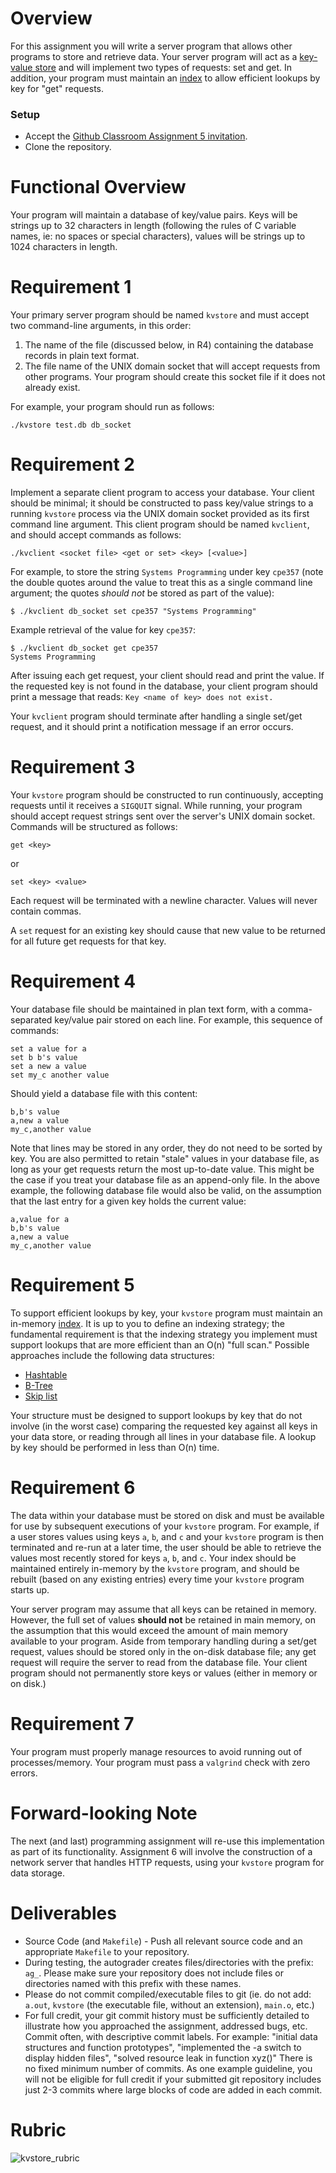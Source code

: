 # Overview

For this assignment you will write a server program that allows other programs to store and retrieve data. Your server program will act as a [key-value store](https://en.wikipedia.org/wiki/Key%E2%80%93value_database) and will implement two types of requests: set and get. In addition, your program must maintain an [index](https://en.wikipedia.org/wiki/Database_index) to allow efficient lookups by key for "get" requests.


### Setup

- Accept the [Github Classroom Assignment 5 invitation](https://github.com/amigler-cp/357-assignment-5-jerhuan205).
- Clone the repository.



# Functional Overview

Your program will maintain a database of key/value pairs. Keys will be strings up to 32 characters in length (following the rules of C variable names, ie: no spaces or special characters), values will be strings up to 1024 characters in length.



# Requirement 1

Your primary server program should be named `kvstore` and must accept two command-line arguments, in this order:

1. The name of the file (discussed below, in R4) containing the database records in plain text format.
2. The file name of the UNIX domain socket that will accept requests from other programs. Your program should create this socket file if it does not already exist.

For example, your program should run as follows:

`./kvstore test.db db_socket`



# Requirement 2

Implement a separate client program to access your database. Your client should be minimal; it should be constructed to pass key/value strings to a running `kvstore` process via the UNIX domain socket provided as its first command line argument. This client program should be named `kvclient`, and should accept commands as follows:

`./kvclient <socket file> <get or set> <key> [<value>]`

For example, to store the string `Systems Programming` under key `cpe357` (note the double quotes around the value to treat this as a single command line argument; the quotes _should not_ be stored as part of the value):

`$ ./kvclient db_socket set cpe357 "Systems Programming"`

Example retrieval of the value for key `cpe357`:

```
$ ./kvclient db_socket get cpe357
Systems Programming
```

After issuing each get request, your client should read and print the value. If the requested key is not found in the database, your client program should print a message that reads: `Key <name of key> does not exist.`

Your `kvclient` program should terminate after handling a single set/get request, and it should print a notification message if an error occurs.



# Requirement 3

Your `kvstore` program should be constructed to run continuously, accepting requests until it receives a `SIGQUIT` signal. While running, your program should accept request strings sent over the server's UNIX domain socket. Commands will be structured as follows:

`get <key>`

or

`set <key> <value>`

Each request will be terminated with a newline character. Values will never contain commas.

A `set` request for an existing key should cause that new value to be returned for all future get requests for that key.



# Requirement 4

Your database file should be maintained in plan text form, with a comma-separated key/value pair stored on each line. For example, this sequence of commands:

```
set a value for a
set b b's value
set a new a value
set my_c another value
```

Should yield a database file with this content:

```
b,b's value
a,new a value
my_c,another value
```

Note that lines may be stored in any order, they do not need to be sorted by key. You are also permitted to retain "stale" values in your database file, as long as your get requests return the most up-to-date value. This might be the case if you treat your database file as an append-only file.  In the above example, the following database file would also be valid, on the assumption that the last entry for a given key holds the current value:

```
a,value for a
b,b's value
a,new a value
my_c,another value
```



# Requirement 5

To support efficient lookups by key, your `kvstore` program must maintain an in-memory [index](https://en.wikipedia.org/wiki/Database_index). It is up to you to define an indexing strategy; the fundamental requirement is that the indexing strategy you implement must support lookups that are more efficient than an O(n) "full scan." Possible approaches include the following data structures:

- [Hashtable](https://en.wikipedia.org/wiki/Hash_table)
- [B-Tree](https://en.wikipedia.org/wiki/B-tree)
- [Skip list](https://en.wikipedia.org/wiki/Skip_list)

Your structure must be designed to support lookups by key that do not involve (in the worst case) comparing the requested key against all keys in your data store, or reading through all lines in your database file. A lookup by key should be performed in less than O(n) time.



# Requirement 6

The data within your database must be stored on disk and must be available for use by subsequent executions of your `kvstore` program. For example, if a user stores values using keys `a`, `b`, and `c` and your `kvstore` program is then terminated and re-run at a later time, the user should be able to retrieve the values most recently stored for keys `a`, `b`, and `c`. Your index should be maintained entirely in-memory by the `kvstore` program, and should be rebuilt (based on any existing entries) every time your `kvstore` program starts up.

Your server program may assume that all keys can be retained in memory. However, the full set of values **should not** be retained in main memory, on the assumption that this would exceed the amount of main memory available to your program. Aside from temporary handling during a set/get request, values should be stored only in the on-disk database file; any get request will require the server to read from the database file. Your client program should not permanently store keys or values (either in memory or on disk.)



# Requirement 7

Your program must properly manage resources to avoid running out of processes/memory. Your program must pass a `valgrind` check with zero errors.



# Forward-looking Note

The next (and last) programming assignment will re-use this implementation as part of its functionality. Assignment 6 will involve the construction of a network server that handles HTTP requests, using your `kvstore` program for data storage.



# Deliverables

- Source Code (and `Makefile`) - Push all relevant source code and an appropriate `Makefile` to your repository.
- During testing, the autograder creates files/directories with the prefix: `ag_`. Please make sure your repository does not include files or directories named with this prefix with these names.
- Please do not commit compiled/executable files to git (ie. do not add: `a.out`, `kvstore` (the executable file, without an extension), `main.o`, etc.)
- For full credit, your git commit history must be sufficiently detailed to illustrate how you approached the assignment, addressed bugs, etc. Commit often, with descriptive commit labels. For example: "initial data structures and function prototypes", "implemented the -a switch to display hidden files", "solved resource leak in function xyz()"  There is no fixed minimum number of commits. As one example guideline, you will not be eligible for full credit if your submitted git repository includes just 2-3 commits where large blocks of code are added in each commit.



# Rubric
![kvstore_rubric](https://github.com/jerhuan205/CSC357-SystemsProgramming/assets/122332863/e7bdfc43-1874-4737-bb05-626114902a86)



